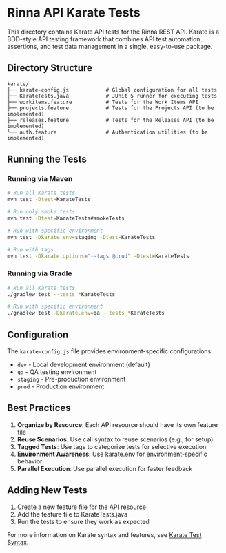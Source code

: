 # Rinna API Karate Tests

This directory contains Karate API tests for the Rinna REST API. Karate is a BDD-style API testing framework that combines API test automation, assertions, and test data management in a single, easy-to-use package.

## Directory Structure

```
karate/
├── karate-config.js            # Global configuration for all tests
├── KarateTests.java            # JUnit 5 runner for executing tests
├── workitems.feature           # Tests for the Work Items API
├── projects.feature            # Tests for the Projects API (to be implemented)
├── releases.feature            # Tests for the Releases API (to be implemented)
└── auth.feature                # Authentication utilities (to be implemented)
```

## Running the Tests

### Running via Maven

```bash
# Run all Karate tests
mvn test -Dtest=KarateTests

# Run only smoke tests
mvn test -Dtest=KarateTests#smokeTests

# Run with specific environment
mvn test -Dkarate.env=staging -Dtest=KarateTests

# Run with tags
mvn test -Dkarate.options="--tags @crud" -Dtest=KarateTests
```

### Running via Gradle

```bash
# Run all Karate tests
./gradlew test --tests *KarateTests

# Run with specific environment
./gradlew test -Dkarate.env=qa --tests *KarateTests
```

## Configuration

The `karate-config.js` file provides environment-specific configurations:

- `dev` - Local development environment (default)
- `qa` - QA testing environment
- `staging` - Pre-production environment
- `prod` - Production environment

## Best Practices

1. **Organize by Resource**: Each API resource should have its own feature file
2. **Reuse Scenarios**: Use call syntax to reuse scenarios (e.g., for setup)
3. **Tagged Tests**: Use tags to categorize tests for selective execution
4. **Environment Awareness**: Use karate.env for environment-specific behavior
5. **Parallel Execution**: Use parallel execution for faster feedback

## Adding New Tests

1. Create a new feature file for the API resource
2. Add the feature file to KarateTests.java
3. Run the tests to ensure they work as expected

For more information on Karate syntax and features, see [Karate Test Syntax](../../../docs/testing/KARATE_TEST_SYNTAX.md).